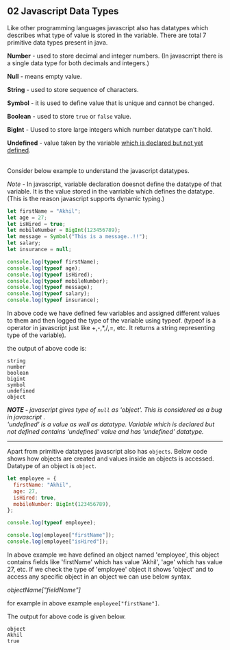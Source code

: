 ## 02 Javascript Data Types

Like other programming languages javascript also has datatypes which describes what type of value is stored in the variable.
There are total 7 primitive data types present in java.

<strong>Number</strong> - used to store decimal and integer numbers. (In javascrript there is a single data type for both decimals and integers.)

<strong>Null</strong> - means empty value.

<strong>String</strong> - used to store sequence of characters.

<strong>Symbol</strong> - it is used to define value that is unique and cannot be changed.

<strong>Boolean</strong> - used to store `true` or `false` value.

<strong>BigInt</strong> - Uused to store large integers which number datatype can't hold.

<strong>Undefined</strong> - value taken by the variable <u>which is declared but not yet defined</u>.

<br>
Consider below example to understand the javascript datatypes.

<em>Note - </em> In javascript, variable declaration doesnot define the datatype of that variable. It is the value stored in the varriable which defines the datatype. (This is the reason javascript supports dynamic typing.)

```javascript
let firstName = "Akhil";
let age = 27;
let isHired = true;
let mobileNumber = BigInt(123456789);
let message = Symbol("This is a message..!!");
let salary;
let insurance = null;

console.log(typeof firstName);
console.log(typeof age);
console.log(typeof isHired);
console.log(typeof mobileNumber);
console.log(typeof message);
console.log(typeof salary);
console.log(typeof insurance);
```

In above code we have defined few variables and assigned different values to them and then logged the type of the variable using typeof. (typeof is a operator in javascript just like +,-,\*,/,=, etc. It returns a string representing type of the variable).

the output of above code is:

```
string
number
boolean
bigint
symbol
undefined
object
```

<em><strong>NOTE - </strong> javascript gives type of `null` as 'object'. This is considered as a bug in javascript .<br>
'undefined' is a value as well as datatype. Variable which is declared but not defined contains 'undefined' value and has 'undefined' datatype.</em>

<hr>

Apart from primitive datatypes javascript also has `objects`. Below code shows how objects are created and values inside an objects is accessed. Datatype of an object is `object`.

```javascript
let employee = {
  firstName: "Akhil",
  age: 27,
  isHired: true,
  mobileNumber: BigInt(123456789),
};

console.log(typeof employee);

console.log(employee["firstName"]);
console.log(employee["isHired"]);
```

In above example we have defined an object named 'employee', this object contains fields like 'firstName' which has value 'Akhil', 'age' which has value 27, etc. If we check the type of 'employee' object it shows 'object' and to access any specific object in an object we can use below syntax.

<em>objectName["fieldName"]</em>

for example in above example `employee["firstName"]`.

The output for above code is given below.

```
object
Akhil
true
```
